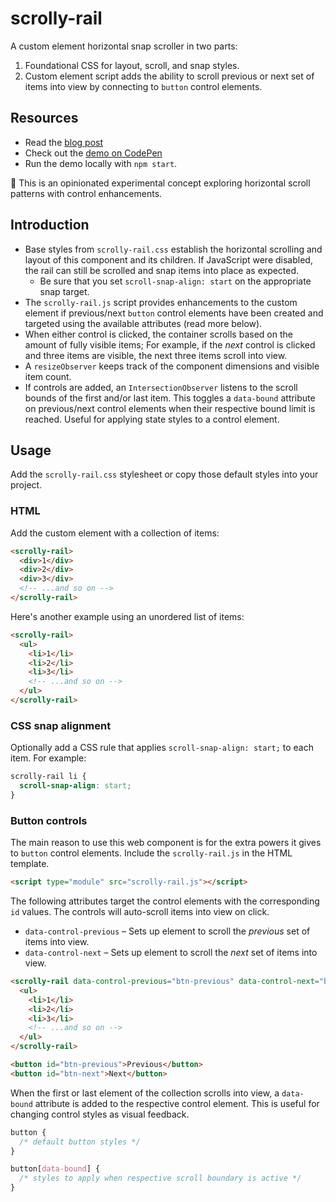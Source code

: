 # scrolly-rail

A custom element horizontal snap scroller in two parts:

1. Foundational CSS for layout, scroll, and snap styles.
2. Custom element script adds the ability to scroll previous or next set of items into view by connecting to `button` control elements.

## Resources

- Read the [blog post](https://ryanmulligan.dev/blog/scrolly-rail/)
- Check out the [demo on CodePen](https://codepen.io/hexagoncircle/full/yyBMGrL)
- Run the demo locally with `npm start`.

🚧 This is an opinionated experimental concept exploring horizontal scroll patterns with control enhancements.

## Introduction

- Base styles from `scrolly-rail.css` establish the horizontal scrolling and layout of this component and its children. If JavaScript were disabled, the rail can still be scrolled and snap items into place as expected.
  - Be sure that you set `scroll-snap-align: start` on the appropriate snap target.
- The `scrolly-rail.js` script provides enhancements to the custom element if previous/next `button` control elements have been created and targeted using the available attributes (read more below).
- When either control is clicked, the container scrolls based on the amount of fully visible items; For example, if the _next_ control is clicked and three items are visible, the next three items scroll into view.
- A `resizeObserver` keeps track of the component dimensions and visible item count.
- If controls are added, an `IntersectionObserver` listens to the scroll bounds of the first and/or last item. This toggles a `data-bound` attribute on previous/next control elements when their respective bound limit is reached. Useful for applying state styles to a control element.

## Usage

Add the `scrolly-rail.css` stylesheet or copy those default styles into your project.

### HTML

Add the custom element with a collection of items:

```html
<scrolly-rail>
  <div>1</div>
  <div>2</div>
  <div>3</div>
  <!-- ...and so on -->
</scrolly-rail>
```

Here's another example using an unordered list of items:

```html
<scrolly-rail>
  <ul>
    <li>1</li>
    <li>2</li>
    <li>3</li>
    <!-- ...and so on -->
  </ul>
</scrolly-rail>
```

### CSS snap alignment

Optionally add a CSS rule that applies `scroll-snap-align: start;` to each item. For example:

```css
scrolly-rail li {
  scroll-snap-align: start;
}
```

### Button controls

The main reason to use this web component is for the extra powers it gives to `button` control elements. Include the `scrolly-rail.js` in the HTML template.

```html
<script type="module" src="scrolly-rail.js"></script>
```

The following attributes target the control elements with the corresponding `id` values. The controls will auto-scroll items into view on click.

- `data-control-previous` – Sets up element to scroll the _previous_ set of items into view.
- `data-control-next` – Sets up element to scroll the _next_ set of items into view.

```html
<scrolly-rail data-control-previous="btn-previous" data-control-next="btn-next">
  <ul>
    <li>1</li>
    <li>2</li>
    <li>3</li>
    <!-- ...and so on -->
  </ul>
</scrolly-rail>

<button id="btn-previous">Previous</button>
<button id="btn-next">Next</button>
```

When the first or last element of the collection scrolls into view, a `data-bound` attribute is added to the respective control element. This is useful for changing control styles as visual feedback.

```css
button {
  /* default button styles */
}

button[data-bound] {
  /* styles to apply when respective scroll boundary is active */
}
```
